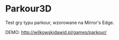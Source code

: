 # Parkour3D
Test gry typu parkour, wzorowane na Mirror's Edge.

DEMO:
http://wilkowskidawid.pl/games/parkour/
